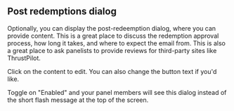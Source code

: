## Post redemptions dialog

Optionally, you can display the post-redeemption dialog, where you can provide content. This is a great place to discuss the redemption approval process, how long it takes, and where to expect the email from. This is also a great place to ask panelists to provide reviews for third-party sites like ThrustPilot.

Click on the content to edit. You can also change the button text if you'd like.

Toggle on "Enabled" and your panel members will see this dialog instead of the short flash message at the top of the screen.

